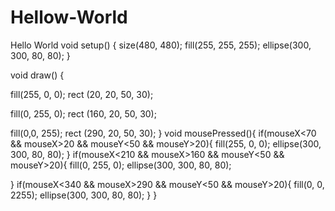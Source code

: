 # Hellow-World
Hello World
void setup() {
  size(480, 480);
 fill(255, 255, 255);
  ellipse(300, 300, 80, 80); 
}

void draw() {
  
  
  fill(255, 0, 0);
  rect (20, 20, 50, 30);
  
  fill(0, 255, 0);
  rect (160, 20, 50, 30);
   
  fill(0,0, 255);
  rect (290, 20, 50, 30);
}
void mousePressed(){
  if(mouseX<70 && mouseX>20 && mouseY<50 && mouseY>20){
  fill(255, 0, 0);
  ellipse(300, 300, 80, 80);
  }
  if(mouseX<210 && mouseX>160 && mouseY<50 && mouseY>20){
      fill(0, 255, 0);
  ellipse(300, 300, 80, 80);

  }
   if(mouseX<340 && mouseX>290 && mouseY<50 && mouseY>20){
      fill(0, 0, 2255);
  ellipse(300, 300, 80, 80);
   }
}
